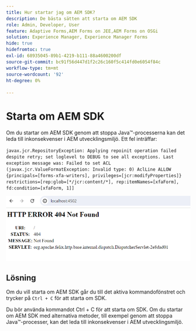 ```yaml
---
title: Hur startar jag om AEM SDK?
description: De bästa sätten att starta om AEM SDK
role: Admin, Developer, User
feature: Adaptive Forms,AEM Forms on JEE,AEM Forms on OSGi
solution: Experience Manager, Experience Manager Forms
hide: true
hidefromtoc: true
exl-id: 68935045-89b1-4219-b111-88a4600200df
source-git-commit: bc91f56d447d1f2c26c160f5c414fd0e6054f84c
workflow-type: tm+mt
source-wordcount: '92'
ht-degree: 0%

---
```


# Starta om AEM SDK

Om du startar om AEM SDK genom att stoppa Java™-processerna kan det leda till inkonsekvenser i AEM utvecklingsmiljö. Ett fel inträffar:

`javax.jcr.RepositoryException: Applying repoinit operation failed despite retry; set loglevel to DEBUG to see all exceptions. Last exception message was: Failed to set ACL (javax.jcr.ValueFormatException: Invalid type: 0) AclLine ALLOW {principals=[forms-xfa-writers], privileges=[jcr:modifyProperties]} restrictions=[rep:glob=[*/jcr:content/*], rep:itemNames=[xfaForm], fd:condition=[xfaForm, 1]]`

![Restart-aem-sdk-error](/help/forms/using/assets/restart-sdk-error.png)

## Lösning

Om du vill starta om AEM SDK går du till det aktiva kommandofönstret och trycker på `Ctrl + C` för att starta om SDK.

Du bör använda kommandot Ctrl + C för att starta om SDK. Om du startar om AEM SDK med alternativa metoder, till exempel genom att stoppa Java™-processer, kan det leda till inkonsekvenser i AEM utvecklingsmiljö.

